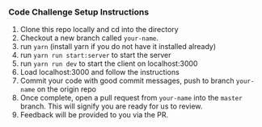 ### Code Challenge Setup Instructions
1. Clone this repo locally and cd into the directory
2. Checkout a new branch called `your-name`.
3. run ```yarn``` (install yarn if you do not have it installed already)
4. run ``yarn run start:server`` to start the server
5. run ```yarn run dev``` to start the client on localhost:3000
6. Load localhost:3000 and follow the instructions
7. Commit your code with good commit messages, push to branch `your-name` on the origin repo
8. Once complete, open a pull request from `your-name` into the `master` branch. This will signify you are ready for us to review.
9. Feedback will be provided to you via the PR.
